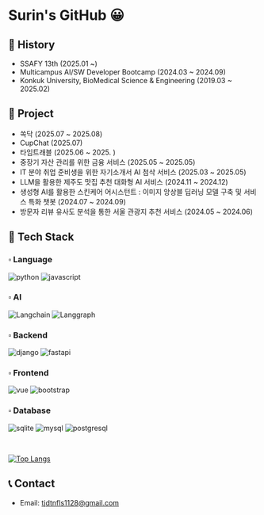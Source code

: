 # Surin's GitHub 😀

## 📍 History

- SSAFY 13th (2025.01 ~)
- Multicampus AI/SW Developer Bootcamp (2024.03 ~ 2024.09)
- Konkuk University, BioMedical Science & Engineering (2019.03 ~ 2025.02)

## 📍 Project

- 쏙닥 (2025.07 ~ 2025.08)
- CupChat (2025.07)
- 타임트래블 (2025.06 ~ 2025. )
- 중장기 자산 관리를 위한 금융 서비스 (2025.05 ~ 2025.05)
- IT 분야 취업 준비생을 위한 자기소개서 AI 첨삭 서비스 (2025.03 ~ 2025.05)
- LLM을 활용한 제주도 맛집 추천 대화형 AI 서비스 (2024.11 ~ 2024.12)
- 생성형 AI를 활용한 스킨케어 어시스턴트 : 이미지 앙상블 딥러닝 모델 구축 및 서비스 특화 챗봇 (2024.07 ~ 2024.09)
- 방문자 리뷰 유사도 분석을 통한 서울 관광지 추천 서비스 (2024.05 ~ 2024.06)

## 📍 Tech Stack

### ▫️ Language

![python](https://img.shields.io/badge/Python-3776AB?style=for-the-badge&logo=python&logoColor=white) ![javascript](https://img.shields.io/badge/JavaScript-F7DF1E?style=for-the-badge&logo=JavaScript&logoColor=white) 

### ▫️ AI

![Langchain](https://img.shields.io/badge/LangChain-1C3C3C?style=for-the-badge&logo=langchain&logoColor=white) ![Langgraph](https://img.shields.io/badge/LangGraph-1C3C3C?style=for-the-badge&logo=langgraph&logoColor=white)

### ▫️ Backend

![django](https://img.shields.io/badge/Django-092E20?style=for-the-badge&logo=django&logoColor=white) ![fastapi](https://img.shields.io/badge/FastAPI-009688?style=for-the-badge&logo=fastapi&logoColor=white)

### ▫️ Frontend

![vue](https://img.shields.io/badge/Vue.js-35495E?style=for-the-badge&logo=vue.js&logoColor=4FC08D) ![bootstrap](https://img.shields.io/badge/Bootstrap-563D7C?style=for-the-badge&logo=bootstrap&logoColor=white)

### ▫️ Database

![sqlite](https://img.shields.io/badge/SQLite-003B57?style=for-the-badge&logo=sqlite&logoColor=white) ![mysql](https://img.shields.io/badge/MySQL-00000F?style=for-the-badge&logo=mysql&logoColor=white) ![postgresql](https://img.shields.io/badge/PostgreSQL-316192?style=for-the-badge&logo=postgresql&logoColor=white)

<br>

[![Top Langs](https://github-readme-stats.vercel.app/api/top-langs/?username=SurinSeong&hide=jupyter%20notebook)](https://github.com/깃허브아이디/github-readme-stats)

## 📞 Contact

- Email: tjdtnfls1128@gmail.com
